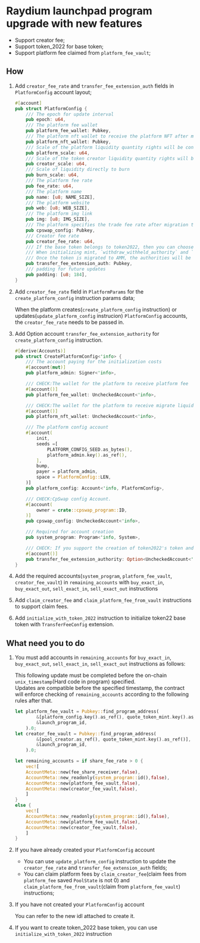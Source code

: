 # Raydium launchpad program upgrade with new features

- Support creator fee;
- Support token_2022 for base token;
- Support platform fee claimed from `platform_fee_vault`;

## How

1. Add `creator_fee_rate`  and `transfer_fee_extension_auth` fields in `PlatformConfig` account layout;

    ```rust
    #[account]
    pub struct PlatformConfig {
        /// The epoch for update interval
        pub epoch: u64,
        /// The platform fee wallet
        pub platform_fee_wallet: Pubkey,
        /// The platform nft wallet to receive the platform NFT after migration if platform_scale is not 0(Only support MigrateType::CPSWAP)
        pub platform_nft_wallet: Pubkey,
        /// Scale of the platform liquidity quantity rights will be converted into NFT(Only support MigrateType::CPSWAP)
        pub platform_scale: u64,
        /// Scale of the token creator liquidity quantity rights will be converted into NFT(Only support MigrateType::CPSWAP)
        pub creator_scale: u64,
        /// Scale of liquidity directly to burn
        pub burn_scale: u64,
        /// The platform fee rate
        pub fee_rate: u64,
        /// The platform name
        pub name: [u8; NAME_SIZE],
        /// The platform website
        pub web: [u8; WEB_SIZE],
        /// The platform img link
        pub img: [u8; IMG_SIZE],
        /// The platform specifies the trade fee rate after migration to cp swap
        pub cpswap_config: Pubkey,
        /// Creator fee rate
        pub creator_fee_rate: u64,
        /// If the base token belongs to token2022, then you can choose to support the transferfeeConfig extension, which includes permissions such as `transfer_fee_config_authority`` and `withdraw_withheld_authority`.
        /// When initializing mint, `withdraw_withheld_authority` and `transfer_fee_config_authority` both belongs to the contract.
        /// Once the token is migrated to AMM, the authorities will be reset to this value
        pub transfer_fee_extension_auth: Pubkey,
        /// padding for future updates
        pub padding: [u8; 184],
    }
    ```

2. Add `creator_fee_rate` field in `PlatformParams` for the `create_platform_config` instruction params data;

    When the platform creates(`create_platform_config` instruction) or updates(`update_platform_config` instrucion) `PlatformConfig` accounts, the `creator_fee_rate` needs to be passed in.

3. Add Option account `transfer_fee_extension_authority` for `create_platform_config` instruction.

    ```rust
    #[derive(Accounts)]
    pub struct CreatePlatformConfig<'info> {
        /// The account paying for the initialization costs  
        #[account(mut)]
        pub platform_admin: Signer<'info>,

        /// CHECK:The wallet for the platform to receive platform fee
        #[account()]
        pub platform_fee_wallet: UncheckedAccount<'info>,

        /// CHECK:The wallet for the platform to receive migrate liquidity nft(Only support cpswap program)
        #[account()]
        pub platform_nft_wallet: UncheckedAccount<'info>,

        /// The platform config account
        #[account(
            init,
            seeds =[
                PLATFORM_CONFIG_SEED.as_bytes(),
                platform_admin.key().as_ref(),
            ],
            bump,
            payer = platform_admin,
            space = PlatformConfig::LEN,
        )]
        pub platform_config: Account<'info, PlatformConfig>,

        /// CHECK:CpSwap config Account.
        #[account(
            owner = crate::cpswap_program::ID,
        )]
        pub cpswap_config: UncheckedAccount<'info>,

        /// Required for account creation
        pub system_program: Program<'info, System>,

        /// CHECK: If you support the creation of token2022's token and the extension of transferFeeConfig, please set this account.
        #[account()]
        pub transfer_fee_extension_authority: Option<UncheckedAccount<'info>>,
    }
    ```

4. Add the required accounts(`system_program`, `platform_fee_vault`, `creator_fee_vault`) in `remaining_accounts` with `buy_exact_in`, `buy_exact_out`, `sell_exact_in`, `sell_exact_out` instructions

5. Add `claim_creator_fee` and `claim_platform_fee_from_vault` instructions to support claim fees.

6. Add `initialize_with_token_2022` instruction to initialize token22 base token with `TransferFeeConfig` extension.

## What need you to do

1. You must add accounts in `remaining_accounts` for `buy_exact_in`, `buy_exact_out`, `sell_exact_in`, `sell_exact_out` instructions as follows:

    This following update must be completed before the on-chain `unix_timestamp`(Hard code in program) specified.\
    Updates are compatible before the specified timestamp, the contract will enforce checking of `remaining_accounts` according to the following rules after that.

    ```rust
    let platform_fee_vault = Pubkey::find_program_address(
            &[platform_config.key().as_ref(), quote_token_mint.key().as_ref()],
            &launch_program_id,
        ).0;
    let creator_fee_vault = Pubkey::find_program_address(
            &[pool_creator.as_ref(), quote_token_mint.key().as_ref()],
            &launch_program_id,
        ).0;

    let remaining_accounts = if share_fee_rate > 0 {
        vec![
        AccountMeta::new(fee_share_receiver,false),
        AccountMeta::new_readonly(system_program::id(),false),
        AccountMeta::new(platform_fee_vault,false),
        AccountMeta::new(creator_fee_vault,false),
        ]
    }
    else {
        vec![
        AccountMeta::new_readonly(system_program::id(),false),
        AccountMeta::new(platform_fee_vault,false),
        AccountMeta::new(creator_fee_vault,false),
        ]
    }
    ```

2. If you have already created your `PlatformConfig` account

    - You can use `update_platform_config` instruction to update the `creator_fee_rate` and `transfer_fee_extension_auth` fields;
    - You can claim platform fees by `claim_creator_fee`(claim fees from `platform_fee` saved `PoolState` is not 0) and `claim_platform_fee_from_vault`(claim from `platform_fee_vault`) instructions;

3. If you have not created your `PlatformConfig` account

    You can refer to the new idl attached to create it.

4. If you want to create token_2022 base token, you can use `initialize_with_token_2022` instruction
